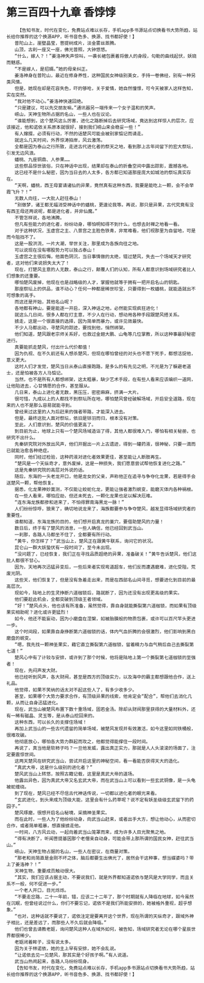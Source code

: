 # 第三百四十九章 香饽饽
        【告知书友，时代在变化，免费站点难以长存，手机app多书源站点切换看书大势所趋，站长给你推荐的这个换源APP，听书音色多、换源、找书都好使！】
       普陀山上，崖壁晶莹，菩提树成片，淡金雾丝蒸腾。
       山顶，古刹一座又一座，佛光普照，大钟悠悠。
       “什么，嫁人？！”姜洛神失声惊叫，一袭长裙包裹着将傲人的身段，勾勒的曲线起伏，妖娆而魅惑。
       “不是嫁人，是招婿。”她的母亲纠正。
       姜洛神身在普陀山，最近在修身养性，这种国民女神级别美女，手持一卷佛经，别有一种另类风情。
       但是，她现在却是花容失色，吓的够呛，关于爱情，她自然憧憬，可今天被家人这样告知，实在突然。
       “我对他不动心。”姜洛神快速回绝。
       “只是建议，可以先交朋友嘛。”通讯器另一端传来一个女子温和的笑声。
       崂山，天神生物所占据的名山，一些人也在议论。
       “谁能想到，这个楚风这么厉害，进化之路断掉后去研究场域，竟达到这样惊人的层次，应该接近，他和诺依关系原本就很好，接到我们崂山来会稳妥一些！”
       有人撺掇，必须有行动，不然的话楚风可能会被别家惦记而请走。
       就这么几天时间，外界惊涛拍岸，风云激荡。
       全都是因为泰山之行所致，走进古代进化者的祭天之地，看到那上古年间留下的宏大祭坛，引发无边风浪。
       蟠桃、九座铜鼎、人参果……
       这些祭品惊世骇俗，只在神话中出现，结果却在泰山的折叠空间中露出踪影，震撼各地。
       这已经不是什么秘密，因为当日去的人太多，各方都已知道那座庞大如城池的祭坛真实存在。
       “天啊，蟠桃，西王母宴请诸仙的异果，竟然真有这种东西，我要是能吃上一颗，会不会举霞飞升？！”
       无数人向往，一大批人赶往泰山！
       “别做梦，诸王都无福消受神话中的蟠桃，更遑论我等。再说，那只是异果，古代究竟有没有西王母还两说呢，都是进化者，并非仙魔。”
       不管怎样说，各地沸腾。
       但凡有些能力的进化者，纷纷动身，哪怕明知得不到什么，也想去封禅之地看一看。
       对于这种状况，玉虚宫之主、八景宫之主脸色铁青，非常难看，他们视那里为自留地，可是而今阻挡不了。
       这是一股洪流，一片大潮，举世关注，那里成为各族向往之地。
       可以说现在没有哪股势力可以独占泰山！
       玉虚宫之主很后悔，他面色阴沉，当日事情做的太绝，错过楚风，失去一个场域天才研究者，这对他们来说损失太大了！
       现在，打楚风主意的人无数，泰山之行，颠覆人们的认知，所有人都意识到场域研究者比人们想象的还重要。
       哪怕楚风废掉，他现在也是战略级的人才，掌握他就等于拥有一把开启名山的钥匙。
       那座祭坛上的供品，谁不动心？任何一种都是稀世珍宝，只要得到一枚蟠桃，就能造就出不可想象的高手。
       而这还是开始，其他名山呢？
       各地都有神山，要是能逐一开启，深入神话之地，必然能实现疯狂进化！
       就这么几日间，很多人都在打主意，不少人在行动，想动用各种手段跟楚风搭关系。
       掳走，这是一个很直接的选择，因为简单而暴力，或许见效最快。
       不少人马都出动，寻楚风的踪迹，要找到他，悄然绑架。
       他们知道，楚风跟老宗师关系好，也救过金翅大鹏、山龟等几位掌教，所以这种事最好秘密进行。
       真要能抓走楚风，付出什么代价都值！
       因为仇视、在不久前还有人想杀楚风，但现在哪怕曾经的对头也不愿下死手，都想活捉他，意义更大。
       这时人们才发觉，楚风当日从泰山直接跑路，是多么的有先见之明，不光是为了躲避老道士，还是怕被各方人马惦记。
       当然，也不是所有人都想绑架，这太粗暴，缺少艺术手段，在有些人看来应该编织一道网，让他陷进去，心甘情愿的合作，甚至服从。
       几日来，泰山上进化者无数，黑压压，密密麻麻，挤满一大片。
       很可惜，九成以上的人都找不到祭坛所在地，哪怕楚风曾经破解场域，开启安全道路，现在来的人也不是那么容易就能寻到。
       曾经来过这里的人为后赶来的强者带路，才能深入进去。
       但是，最终这批人面对祭坛，依旧是铩羽而归，根本没有对策。
       至此，人们意识到，楚风的价值更高了。
       到目前为止，地球上只有一个楚风场域造诣了得，其他人都很难入门，哪怕有相关秘册，也研究不出什么。
       先秦研究院对外放出风声，他们开掘出一片上古遗迹，得到一罐药液，很神秘，只要一滴而已就能治愈各种绝症。
       同时，他们经过检验，这种药液对进化者效果更佳，甚至能让人断肢再生。
       “楚风是一个天纵奇才，意外废掉，这是一种损失，我们愿意尝试帮他恢复进化之路。”
       这是先秦研究院的高层对外说的话。
       随后，东海的一头老龙开口，他是龙女的父亲，声称他正在追寻与争夺化龙果，若是得手会送楚风一颗，帮他恢复。
       据悉，化龙果神妙莫测，不仅能让蛟蛇化龙，更能让强者激烈蜕变，能磨灭体内各种祸根。
       在一些人看来，哪怕应劫，但还未死去，一颗化龙果也足以解决厄难。
       “连东海龙族都掺和进来了，不怕得罪南海黑龙一脉！”
       人们纷纷惊呼，狼来了，确切地说龙来了，海族都要参与争夺楚风，越发显得场域研究者的重要性。
       谁都知道，东海龙族的目的，他们想开启真龙的巢穴，要借助楚风的力量！
       数日后，终于有了楚风的消息，一些人确信，他已经回到武当山。
       一刹那，各路人马都坐不住了，全都要有所行动。
       “黄牛，你怎样了？”武当山上，楚风正在跟黄牛联系，询问它的状况。
       昆仑山一群大妖蛰伏有一段时间了，至今未出现。
       “没问题了，已经恢复，我们正在寻找品质超绝的异果，准备破关！”黄牛告诉楚风，他们这批人都很不甘心。
       因为，天地再次迅猛异变后，一些后来者实现弯道超车，他们反而遭遇磨难，进化受阻，荒废光阴。
       这些天，他们恢复了，但是没有急着走出来，而是在西部名山间寻觅，想要进化到目前的最高层次。
       现如今，陆地上的生灵挣断六道枷锁后，路就断了，因为还没有出现更高级的果实。
       他们要趁此机会，全都突破到顶级王者领域。
       “好！”楚风点头，他也该有所准备，虽然觉得，靠自身就能撕裂第六道枷锁，而如果有顶级果实相助呢？进化或许更猛烈！
       如今，他还不能妄动，因为小磨盘在涅槃，如被胎膜般的物质包裹，或许可以百尺竿头更进一步。
       这个时间段，如果靠自身挣断第六道枷锁的话，体内气血折腾的会很激烈，他们影响到黑白磨盘的蜕变。
       “嗯，我先找一颗神圣果实，藉它直立撕裂第六道枷锁，留着精力与血气稍后自己去撕裂第七道！”
       楚风心中有了计较与安排，或许到了那个时候，他将是陆地上第一个撕裂第七道枷锁的至强者！
       现在，先闷声发大财。
       他已经听到风声，各大财阀，甚至是西方的顶级实力，以及海中的霸主都想跟他合作，送上礼品。
       他觉得，如果不笑纳的话太对不起这些人了，有多少收多少。
       甚至，如果哪个大势力要求合作，有顶级异果的线索，他肯定会“配合”，帮他们去消化几颗，从而让自身迅猛进化。
       现在，武当山被楚风布置下数十重场域，固若金汤。除却从财阀那里获得的大量材料外，还有一稀有磁晶、灵玉等，是从泰山挖回来的。
       这种东西，可以长久的支撑住场域！
       再加上武当山的一些古代遗留的简单场域，被楚风发现并有效激活，如今这里如同铁桶般，很难攻破。
       他彻底放心，哪怕各大势力群起而攻之，他都觉得能撑住一段时间。
       再说了，真当他是软柿子吗？一旦他发威，露出真正实力，那就是人人头滚滚的场面了，注定要震惊世间。
       这两天楚风在研究武当山，尝试开启这里的神秘空间，看一看能否获得天大的造化。
       “真武大帝，这是什么级别的进化者？”
       楚风武当山上转悠，按照古籍记载，这里是真武大帝的道场。
       他露出异色，因为真武大帝又名玄武大帝，而在武当山上可以看到一些玄武铜像，是一头龟被蛇缠绕。
       到了现在，楚风已经不尽信古代神话传说，一切都以进化者的眼光来看。
       “玄武进化，到头来成为顶级大能，这里会有什么药草呢？说不定有妖圣级级玄武留下的药园子。”
       楚风琢磨，很想开启名山秘境，采摘神圣果实。
       而在此时，一些人为了他纷纷动身，向武当山赶来，或者出手大方，想让他动心，从而密切合作，或者简单粗暴，想直接掳走他。
       一时间，八方风云动，一起向着武当山笼罩而来，成为许多人目光聚焦之地。
       “得有决断了，听闻菩提基因那个老僧亲自动身，可能会带上那所谓的国民女神，赶往武当山。”
       崂山，天神生物占据的名山，一些人在密议，在商量对策。
       “那老和尚简直是金刚不坏之体，脑后都要生出佛光了，居然会干这种事，想当媒婆吗？带上了姜洛神？！”
       天神生物，重要成员触动很大。
       “其实，我们应该占据主动，不要说我们，就是外界都知道诺依与楚风是大学同学，而且关系不一般，何不促进一步。”
       一个老人开口，目光烁烁。
       “不要走岔路，二十一年前，错，应该二十二年了，那个时期就有人降临在地球，如今虽然在沉眠，但曾经说过什么，你们不要忘记，诺依不是我们所能安排的，她被格外重视，超乎想象。”
       “也对，这种话就不要说了，诺依注定是要离开这个世界，现在所谓的天纵奇才，跟域外神子相比，还是差远了，而那些人不久后就会降临。”
       他们也曾去请教老妪，询问楚风这种人在域外如何，被告知，场域研究者无论在哪个星辰世界都很稀少。
       老妪闭着眸子，没有说太多。
       因为关于林诺依，她的主上早有安排，她不会乱说。
       “让诺依去见一见楚风，那其实是个好孩子啊。”有人说道。
       武当山热闹起来，各路人马纷纷现身。
       【告知书友，时代在变化，免费站点难以长存，手机app多书源站点切换看书大势所趋，站长给你推荐的这个换源APP，听书音色多、换源、找书都好使！】